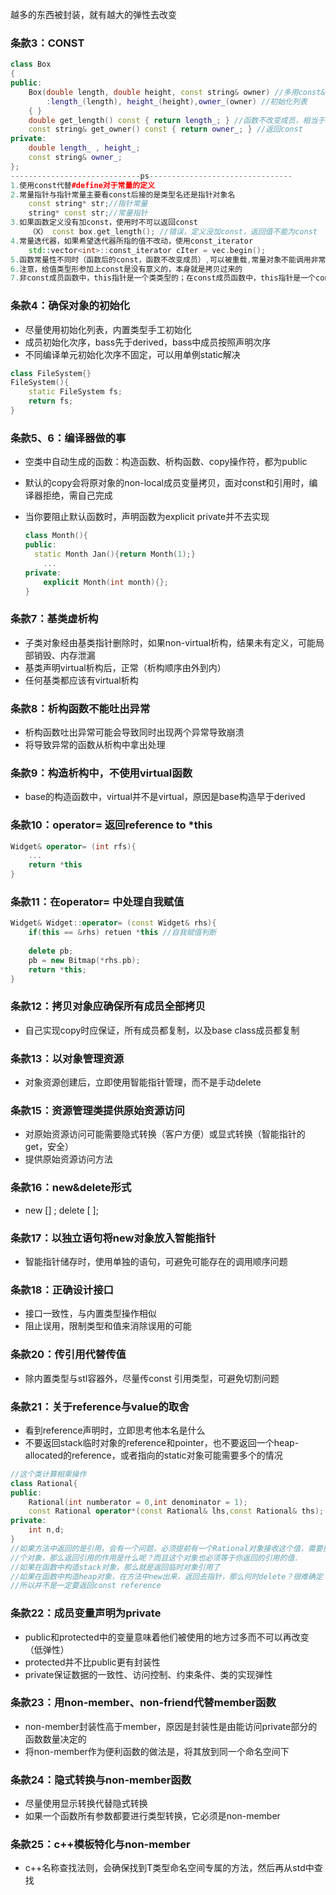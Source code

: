越多的东西被封装，就有越大的弹性去改变

### 条款3：CONST

```c++
class Box
{
public:
	Box(double length, double height, const string& owner) //多用const&（速度快，同时进行类型检查）
		:length_(length), height_(height),owner_(owner) //初始化列表
	{ }
	double get_length() const { return length_; } //函数不改变成员，相当于传入的this指针为const
	const string& get_owner() const { return owner_; } //返回const
private:
	double length_ , height_;
	const string& owner_;
};
-----------------------------ps--------------------------------
1.使用const代替#define对于常量的定义
2.常量指针与指针常量主要看const后接的是类型名还是指针对象名
    const string* str;//指针常量
	string* const str;//常量指针
3.如果函数定义没有加const，使用时不可以返回const
	（X） const box.get_length(); //错误，定义没加const，返回值不能为const
4.常量迭代器，如果希望迭代器所指的值不改动，使用const_iterator
    std::vector<int>::const_iterator cIter = vec.begin();
5.函数常量性不同时（函数后的const，函数不改变成员）,可以被重载,常量对象不能调用非常量函数
6.注意，给值类型形参加上const是没有意义的，本身就是拷贝过来的
7.非const成员函数中，this指针是一个类类型的；在const成员函数中，this指针是一个const类类型的；
```

### 条款4：确保对象的初始化

- 尽量使用初始化列表，内置类型手工初始化
- 成员初始化次序，bass先于derived，bass中成员按照声明次序
- 不同编译单元初始化次序不固定，可以用单例static解决

```c++
class FileSystem{}
FileSystem(){
    static FileSystem fs;
    return fs;
}
```

### 条款5、6：编译器做的事

- 空类中自动生成的函数：构造函数、析构函数、copy操作符，都为public

- 默认的copy会将原对象的non-local成员变量拷贝，面对const和引用时，编译器拒绝，需自己完成

- 当你要阻止默认函数时，声明函数为explicit private并不去实现

  ```c++
  class Month(){
  public:
  	static Month Jan(){return Month(1);}
      ...
  private:
      explicit Month(int month){};
  }
  ```

  

### 条款7：基类虚析构

- 子类对象经由基类指针删除时，如果non-virtual析构，结果未有定义，可能局部销毁、内存泄漏
- 基类声明virtual析构后，正常（析构顺序由外到内）
- 任何基类都应该有virtual析构

### 条款8：析构函数不能吐出异常

- 析构函数吐出异常可能会导致同时出现两个异常导致崩溃
- 将导致异常的函数从析构中拿出处理

### 条款9：构造析构中，不使用virtual函数

- base的构造函数中，virtual并不是virtual，原因是base构造早于derived

### 条款10：operator= 返回reference to *this

```c++
Widget& operator= (int rfs){
    ...
    return *this
}
```

### 条款11：在operator= 中处理自我赋值

```c++
Widget& Widget::operator= (const Widget& rhs){
	if(this == &rhs) retuen *this //自我赋值判断
	
	delete pb;
	pb = new Bitmap(*rhs.pb);
	return *this;
}
```

### 条款12：拷贝对象应确保所有成员全部拷贝

- 自己实现copy时应保证，所有成员都复制，以及base class成员都复制

### 条款13：以对象管理资源

- 对象资源创建后，立即使用智能指针管理，而不是手动delete

### 条款15：资源管理类提供原始资源访问

- 对原始资源访问可能需要隐式转换（客户方便）或显式转换（智能指针的get，安全）
- 提供原始资源访问方法

### 条款16：new&delete形式

- new [] ;   delete [ ];

### 条款17：以独立语句将new对象放入智能指针

- 智能指针储存时，使用单独的语句，可避免可能存在的调用顺序问题

### 条款18：正确设计接口

- 接口一致性，与内置类型操作相似
- 阻止误用，限制类型和值来消除误用的可能

### 条款20：传引用代替传值

- 除内置类型与stl容器外，尽量传const 引用类型，可避免切割问题

### 条款21：关于reference与value的取舍

- 看到reference声明时，立即思考他本名是什么
- 不要返回stack临时对象的reference和pointer，也不要返回一个heap-allocated的reference，或者指向的static对象可能需要多个的情况

```c++
//这个类计算相乘操作
class Rational{
public:
    Rational(int numberator = 0,int denominator = 1);
    const Rational operator*(const Rational& lhs,const Rational& ths);
private:
    int n,d;
}
//如果方法中返回的是引用，会有一个问题，必须提前有一个Rational对象接收这个值，需要提前构造一
//个对象，那么返回引用的作用是什么呢？而且这个对象也必须等于你返回的引用的值.
//如果在函数中构造stack对象，那么就是返回临时对象引用了
//如果在函数中构造heap对象，在方法中new出来，返回去指针，那么何时delete？很难确定
//所以并不是一定要返回const reference
```

### 条款22：成员变量声明为private

- public和protected中的变量意味着他们被使用的地方过多而不可以再改变（低弹性）
- protected并不比public更有封装性
- private保证数据的一致性、访问控制、约束条件、类的实现弹性

### 条款23：用non-member、non-friend代替member函数

- non-member封装性高于member，原因是封装性是由能访问private部分的函数数量决定的
- 将non-member作为便利函数的做法是，将其放到同一个命名空间下

### 条款24：隐式转换与non-member函数

- 尽量使用显示转换代替隐式转换
- 如果一个函数所有参数都要进行类型转换，它必须是non-member

### 条款25：c++模板特化与non-member

- c++名称查找法则，会确保找到T类型命名空间专属的方法，然后再从std中查找


